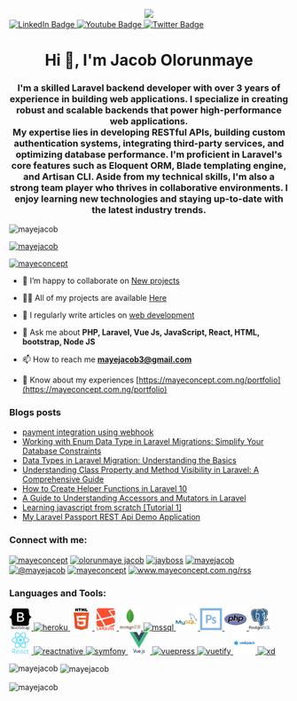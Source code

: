 <div id="header" align="center">
  <img src="https://media.giphy.com/media/M9gbBd9nbDrOTu1Mqx/giphy.gif" width="100"/>
</div>
<div id="badges">
  <a href="https://www.linkedin.com/in/olorunmaye-jacob-5787601a9">
    <img src="https://img.shields.io/badge/LinkedIn-blue?style=for-the-badge&logo=linkedin&logoColor=white" alt="LinkedIn Badge"/>
  </a>
  <a href="https://www.youtube.com/@mayeconcept">
    <img src="https://img.shields.io/badge/YouTube-red?style=for-the-badge&logo=youtube&logoColor=white" alt="Youtube Badge"/>
  </a>
  <a href="https://www.twitter.com/mayeconcept">
    <img src="https://img.shields.io/badge/Twitter-blue?style=for-the-badge&logo=twitter&logoColor=white" alt="Twitter Badge"/>
  </a>
</div>
<h1 align="center">Hi 👋, I'm Jacob Olorunmaye </h1>
<h3 align="center">I'm a skilled Laravel backend developer with over 3 years of experience in building web applications. I specialize in creating robust and scalable backends that power high-performance web applications. <br>
 My expertise lies in developing RESTful APIs, building custom authentication systems, integrating third-party services, and optimizing database performance. I'm proficient in Laravel's core features such as Eloquent ORM, Blade templating engine, and Artisan CLI.
Aside from my technical skills, I'm also a strong team player who thrives in collaborative environments. I enjoy learning new technologies and staying up-to-date with the latest industry trends.
</h3>

<p align="left"> <img src="https://komarev.com/ghpvc/?username=mayejacob&label=Profile%20views&color=0e75b6&style=flat" alt="mayejacob" /> </p>

<p align="left"> <a href="https://github.com/ryo-ma/github-profile-trophy"><img src="https://github-profile-trophy.vercel.app/?username=mayejacob" alt="mayejacob" /></a> </p>

<p align="left"> <a href="https://twitter.com/mayeconcept" target="blank"><img src="https://img.shields.io/twitter/follow/mayeconcept?logo=twitter&style=for-the-badge" alt="mayeconcept" /></a> </p>

- 👯 I’m happy to collaborate on [New projects](https://mayeconcept.com.ng/contact)

- 👨‍💻 All of my projects are available [Here](https://mayeconcept.com.ng/portfolio)

- 📝 I regularly write articles on [web development](https://mayeconcept.com.ng/blogs)

- 💬 Ask me about **PHP, Laravel, Vue Js, JavaScript, React, HTML, bootstrap, Node JS**

- 📫 How to reach me **mayejacob3@gmail.com**

- 📄 Know about my experiences [https://mayeconcept.com.ng/portfolio](https://mayeconcept.com.ng/portfolio)

### Blogs posts
<!-- BLOG-POST-LIST:START -->
- [payment integration using webhook](https://mayeconcept.com.ng/post/payment-integration-using-webhook)
- [Working with Enum Data Type in Laravel Migrations: Simplify Your Database Constraints](https://mayeconcept.com.ng/post/working-with-enum-data-type-in-laravel-migrations-simplify-your-database-constraints)
- [Data Types in Laravel Migration: Understanding the Basics](https://mayeconcept.com.ng/post/data-types-in-laravel-migration-understanding-the-basics)
- [Understanding Class Property and Method Visibility in Laravel: A Comprehensive Guide](https://mayeconcept.com.ng/post/understanding-class-property-and-method-visibility-in-laravel-a-comprehensive-guide)
- [How to Create Helper Functions in Laravel 10](https://mayeconcept.com.ng/post/how-to-create-helper-functions-in-laravel-10)
- [A Guide to Understanding Accessors and Mutators in Laravel](https://mayeconcept.com.ng/post/a-guide-to-understanding-accessors-and-mutators-in-laravel)
- [Learning javascript from scratch [Tutorial 1]](https://mayeconcept.com.ng/post/learning-javascript-from-scratch-tutorial-1)
- [My Laravel Passport REST Api Demo Application](https://mayeconcept.com.ng/post/my-laravel-passport-rest-api-demo-application)
<!-- BLOG-POST-LIST:END -->

<h3 align="left">Connect with me:</h3>
<p align="left">
<a href="https://twitter.com/mayeconcept" target="blank"><img align="center" src="https://raw.githubusercontent.com/rahuldkjain/github-profile-readme-generator/master/src/images/icons/Social/twitter.svg" alt="mayeconcept" height="30" width="40" /></a>
<a href="https://www.linkedin.com/in/olorunmaye-jacob-5787601a9/" target="blank"><img align="center" src="https://raw.githubusercontent.com/rahuldkjain/github-profile-readme-generator/master/src/images/icons/Social/linked-in-alt.svg" alt="olorunmaye jacob" height="30" width="40" /></a>
<a href="https://web.facebook.com/people/Itz-Jayboss/pfbid02RTjqxtSePvrDDRfr3313nATTi7WkCxeTADJobXRvzEnP8GvQnEkZ47Kw1wA12ymLl/" target="blank"><img align="center" src="https://raw.githubusercontent.com/rahuldkjain/github-profile-readme-generator/master/src/images/icons/Social/facebook.svg" alt="jayboss" height="30" width="40" /></a>
<a href="https://instagram.com/mayejacob" target="blank"><img align="center" src="https://raw.githubusercontent.com/rahuldkjain/github-profile-readme-generator/master/src/images/icons/Social/instagram.svg" alt="mayejacob" height="30" width="40" /></a>
<a href="https://medium.com/@mayejacob" target="blank"><img align="center" src="https://raw.githubusercontent.com/rahuldkjain/github-profile-readme-generator/master/src/images/icons/Social/medium.svg" alt="@mayejacob" height="30" width="40" /></a>
<a href="https://www.youtube.com/@mayeconcept" target="blank"><img align="center" src="https://raw.githubusercontent.com/rahuldkjain/github-profile-readme-generator/master/src/images/icons/Social/youtube.svg" alt="mayeconcept" height="30" width="40" /></a>
<a href="/www.mayeconcept.com.ng/rss-feed" target="blank"><img align="center" src="https://raw.githubusercontent.com/rahuldkjain/github-profile-readme-generator/master/src/images/icons/Social/rss.svg" alt="www.mayeconcept.com.ng/rss" height="30" width="40" /></a>
</p>

<h3 align="left">Languages and Tools:</h3>
<p align="left">  <a href="https://getbootstrap.com" target="_blank" rel="noreferrer"> <img src="https://raw.githubusercontent.com/devicons/devicon/master/icons/bootstrap/bootstrap-plain-wordmark.svg" alt="bootstrap" width="40" height="40"/> </a>   <a href="https://heroku.com" target="_blank" rel="noreferrer"> <img src="https://www.vectorlogo.zone/logos/heroku/heroku-icon.svg" alt="heroku" width="40" height="40"/> </a> <a href="https://www.w3.org/html/" target="_blank" rel="noreferrer"> <img src="https://raw.githubusercontent.com/devicons/devicon/master/icons/html5/html5-original-wordmark.svg" alt="html5" width="40" height="40"/> </a> <a href="https://laravel.com/" target="_blank" rel="noreferrer"> <img src="https://raw.githubusercontent.com/devicons/devicon/master/icons/laravel/laravel-plain-wordmark.svg" alt="laravel" width="40" height="40"/> </a>  <a href="https://www.mongodb.com/" target="_blank" rel="noreferrer"> <img src="https://raw.githubusercontent.com/devicons/devicon/master/icons/mongodb/mongodb-original-wordmark.svg" alt="mongodb" width="40" height="40"/> </a> <a href="https://www.microsoft.com/en-us/sql-server" target="_blank" rel="noreferrer"> <img src="https://www.svgrepo.com/show/303229/microsoft-sql-server-logo.svg" alt="mssql" width="40" height="40"/> </a> <a href="https://www.mysql.com/" target="_blank" rel="noreferrer"> <img src="https://raw.githubusercontent.com/devicons/devicon/master/icons/mysql/mysql-original-wordmark.svg" alt="mysql" width="40" height="40"/> </a> <a href="https://www.photoshop.com/en" target="_blank" rel="noreferrer"> <img src="https://raw.githubusercontent.com/devicons/devicon/master/icons/photoshop/photoshop-line.svg" alt="photoshop" width="40" height="40"/> </a> <a href="https://www.php.net" target="_blank" rel="noreferrer"> <img src="https://raw.githubusercontent.com/devicons/devicon/master/icons/php/php-original.svg" alt="php" width="40" height="40"/> </a> <a href="https://www.postgresql.org" target="_blank" rel="noreferrer"> <img src="https://raw.githubusercontent.com/devicons/devicon/master/icons/postgresql/postgresql-original-wordmark.svg" alt="postgresql" width="40" height="40"/> </a> <a href="https://reactjs.org/" target="_blank" rel="noreferrer"> <img src="https://raw.githubusercontent.com/devicons/devicon/master/icons/react/react-original-wordmark.svg" alt="react" width="40" height="40"/> </a> <a href="https://reactnative.dev/" target="_blank" rel="noreferrer"> <img src="https://reactnative.dev/img/header_logo.svg" alt="reactnative" width="40" height="40"/> </a>  <a href="https://symfony.com" target="_blank" rel="noreferrer"> <img src="https://symfony.com/logos/symfony_black_03.svg" alt="symfony" width="40" height="40"/> </a> <a href="https://vuejs.org/" target="_blank" rel="noreferrer"> <img src="https://raw.githubusercontent.com/devicons/devicon/master/icons/vuejs/vuejs-original-wordmark.svg" alt="vuejs" width="40" height="40"/> </a> <a href="https://vuepress.vuejs.org/" target="_blank" rel="noreferrer"> <img src="https://raw.githubusercontent.com/AliasIO/wappalyzer/master/src/drivers/webextension/images/icons/VuePress.svg" alt="vuepress" width="40" height="40"/> </a> <a href="https://vuetifyjs.com/en/" target="_blank" rel="noreferrer"> <img src="https://bestofjs.org/logos/vuetify.svg" alt="vuetify" width="40" height="40"/> </a> <a href="https://webpack.js.org" target="_blank" rel="noreferrer"> <img src="https://raw.githubusercontent.com/devicons/devicon/d00d0969292a6569d45b06d3f350f463a0107b0d/icons/webpack/webpack-original-wordmark.svg" alt="webpack" width="40" height="40"/> </a> <a href="https://www.adobe.com/products/xd.html" target="_blank" rel="noreferrer"> <img src="https://cdn.worldvectorlogo.com/logos/adobe-xd.svg" alt="xd" width="40" height="40"/> </a> </p>

<p><img align="left" src="https://github-readme-stats.vercel.app/api/top-langs?username=mayejacob&show_icons=true&locale=en&layout=compact" alt="mayejacob" /></p>

<p>&nbsp;<img align="center" src="https://github-readme-stats.vercel.app/api?username=mayejacob&show_icons=true&locale=en" alt="mayejacob" /></p>

<p><img align="center" src="https://github-readme-streak-stats.herokuapp.com/?user=mayejacob&" alt="mayejacob" /></p>

